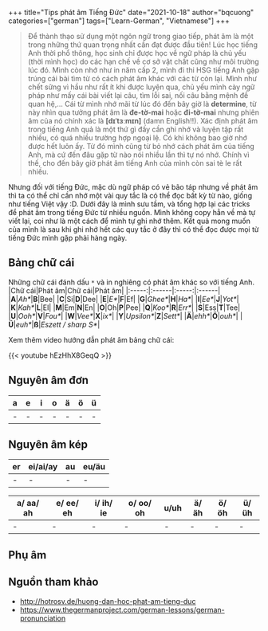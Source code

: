 +++
title="Tips phát âm Tiếng Đức"
date="2021-10-18"
author="bqcuong"
categories=["german"]
tags=["Learn-German", "Vietnamese"]
+++

>Để thành thạo sử dụng một ngôn ngữ trong giao tiếp, phát âm là một trong những thứ quan trọng nhất cần đạt được đầu tiên! Lúc học tiếng Anh thời phổ thông, học sinh chỉ được học về ngữ pháp là chủ yếu (thời mình học) do các hạn chế về cơ sở vật chất cũng như môi trường lúc đó. Mình còn nhớ như in năm cấp 2, mình đi thi HSG tiếng Anh gặp trúng cái bài tìm từ có cách phát âm khác với các từ còn lại. Mình như chết sững vì hầu như rất ít khi được luyện qua, chủ yếu mình cày ngữ pháp như mấy cái bài viết lại câu, tìm lỗi sai, nối câu bằng mệnh đề quan hệ,... Cái từ mình nhớ mãi từ lúc đó đến bây giờ là **determine**, từ này nhìn qua tưởng phát âm là **đe-tờ-mai** hoặc **đi-tờ-mai** nhưng phiên âm của nó chính xác là **[dɪˈtɜːmɪn]** (damn English!!). Xác định phát âm trong tiếng Anh quả là một thứ gì đấy cần ghi nhớ và luyện tập rất nhiều, có quá nhiều trường hợp ngoại lệ. Có khi không bao giờ nhớ được hết luôn ấy. Từ đó mình cũng từ bỏ nhớ cách phát âm của tiếng Anh, mà cứ đến đâu gặp từ nào nói nhiều lần thì tự nó nhớ. Chính vì thế, cho đến bây giờ phát âm tiếng Anh của mình còn sai tè le rất nhiều.

Nhưng đối với tiếng Đức, mặc dù ngữ pháp có vẻ bão táp nhưng về phát âm thì ta có thể chỉ cần nhớ một vài quy tắc là có thể đọc bất kỳ từ nào, giống như tiếng Việt vậy :D. Dưới đây là mình sưu tầm, và tổng hợp lại các tricks để phát âm trong tiếng Đức từ nhiều nguồn. Mình không copy hẳn về mà tự viết lại, coi như là một cách để mình tự ghi nhớ thêm. Kết quả mong muốn của mình là sau khi ghi nhớ hết các quy tắc ở đây thì có thể đọc được mọi từ tiếng Đức mình gặp phải hàng ngày.

## Bảng chữ cái
Những chữ cái đánh dấu `*` và in nghiêng có phát âm khác so với tiếng Anh.
|Chữ cái|Phát âm|Chữ cái|Phát âm|
|:-----:|:------|:-----:|:------|
|**A**|*Ah\**|**B**|Bee|
|**C**|Si|**D**|Dee|
|**E**|*E\**|**F**|Ef|
|**G**|*Ghee\**|**H**|*Ha\**|
|**I**|*Ee\**|**J**|*Yot\**|
|**K**|*Kah\**|**L**|El|
|**M**|Em|**N**|En|
|**O**|Oh|**P**|Pee|
|**Q**|*Koo\**|**R**|*Err\**|
|**S**|Ess|**T**|Tee|
|**U**|*Ooh\**|**V**|*Fou\**|
|**W**|*Vee\**|**X**|*ix\**|
|**Y**|*Upsilon\**|**Z**|*Sett\**|
|**Ä**|*ehh\**|**Ö**|*ouh\**|
|**Ü**|*euh\**|**ß**|*Eszett / sharp S\**|

Xem thêm video hướng dẫn phát âm bảng chữ cái:

{{< youtube hEzHhX8GeqQ >}}

## Nguyên âm đơn

|a|e|i|o|ä|ö|ü|
|-|-|-|-|-|-|-|
|-|-|-|-|-|-|-|

## Nguyên âm kép

|er|ei/ai/ay|au|eu/äu|
|-|-|-|-|
|-|-|-|-|

|a/ aa/ ah|e/ ee/ eh|i/ ih/ ie|o/ oo/ oh|u/uh|ä/äh|ö/öh|ü/üh|
|-|-|-|-|-|-|-|-|
|-|-|-|-|-|-|-|-|

## Phụ âm

## Nguồn tham khảo
- http://hotrosv.de/huong-dan-hoc-phat-am-tieng-duc
- https://www.thegermanproject.com/german-lessons/german-pronunciation
